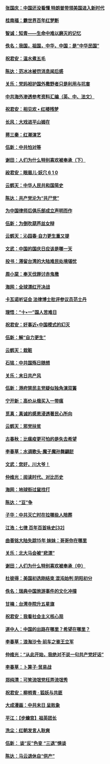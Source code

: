 #### [张国庆：中国还没看懂 特朗普带领美国进入新时代](../pages/nsc993/n10764224.md?t=10062131) 

#### [桂南福：霸世界百年红梦断](../pages/nsc993/n10762380.md?t=10062131) 

#### [智诚：知青——生命中难以磨灭的记忆](../pages/nsc993/n10762372.md?t=10062131) 

#### [佚名：我国，祖国，中华，中国：是“中华民国”](../pages/nsc993/n10762366.md?t=10062131) 

#### [祝君安：温水煮五毛](../pages/nsc993/n10762362.md?t=10062131) 

#### [陈达：范冰冰被罚消息闻后感](../pages/nsc993/n10760142.md?t=10062131) 

#### [关乐：党妈袒护国外撒野者只是利用与坑害](../pages/nsc993/n10760019.md?t=10062131) 

#### [中共海外渗透参考资料汇编（英、中、法文）](../pages/nsc993/n10756055.md?t=10062131) 

#### [祝君安：相见欢  •  红楼残梦](../pages/nsc993/n10757542.md?t=10062131) 

#### [长风：大戏进平山姆在](../pages/nsc993/n10757155.md?t=10062131) 

#### [蒋三秦：红潮演艺](../pages/nsc993/n10756736.md?t=10062131) 

#### [伍新：中共怕对等](../pages/nsc993/n10754812.md?t=10062131) 

#### [谢田：人们为什么特别喜欢被奉承（下）](../pages/nsc993/n10755072.md?t=10062131) 

#### [祋君安：眼眉儿‧妖穴 6 1 0](../pages/nsc993/n10754802.md?t=10062131) 

#### [云鹤天：中华人民共和国简史](../pages/nsc993/n10753546.md?t=10062131) 

#### [陈达：共产党沦为“共尸党”](../pages/nsc993/n10753506.md?t=10062131) 

#### [为中国律师后俱乐部成立声明而作](../pages/nsc993/n10753359.md?t=10062131) 

#### [伍新：为倒吹葫芦丝女辩](../pages/nsc993/n10753300.md?t=10062131) 

#### [云鹤天：沁园春‧自力更生重又提](../pages/nsc993/n10752681.md?t=10062131) 

#### [文武：中国的国庆日应该是哪一天](../pages/nsc993/n10752564.md?t=10062131) 

#### [投书：滞留台湾的大陆难民处境堪忧](../pages/nsc993/n10751122.md?t=10062131) 

#### [周小棠：奉天伐罪讨赤鬼檄](../pages/nsc993/n10749279.md?t=10062131) 

#### [海网：全球漂红开决战](../pages/nsc993/n10747774.md?t=10062131) 

#### [卡瓦诺听证会 法律博士批评参议员范士丹](../pages/nsc993/n10748504.md?t=10062131) 

#### [理悟：“十•一”国人苦难日](../pages/nsc993/n10747763.md?t=10062131) 

#### [祝君安：好事近•中国模式的幻灭](../pages/nsc993/n10747755.md?t=10062131) 

#### [伍新：解“自力更生”](../pages/nsc993/n10747744.md?t=10062131) 

#### [云鹤天：栽赃](../pages/nsc993/n10747735.md?t=10062131) 

#### [石铭：中共国殇日随想](../pages/nsc993/n10747202.md?t=10062131) 

#### [关乐：末日共产风](../pages/nsc993/n10745398.md?t=10062131) 

#### [伍新：港府禁民主党疑似独角演双簧](../pages/nsc993/n10745393.md?t=10062131) 

#### [宁开新：高价从俄买入一带瘟](../pages/nsc993/n10745381.md?t=10062131) 

#### [觅真：真诚的感恩浸透著民心所向](../pages/nsc993/n10746220.md?t=10062131) 

#### [云鹤天：邪党扶贫](../pages/nsc993/n10745370.md?t=10062131) 

#### [古春秋：比瘟疫更可怕的是失去希望](../pages/nsc993/n10745352.md?t=10062131) 

#### [李春草：水调歌头‧魔子魔孙舞翩跹](../pages/nsc993/n10744963.md?t=10062131) 

#### [文武：您好，川大爷！](../pages/nsc993/n10739572.md?t=10062131) 

#### [仲维光：阅读时代、对比历史](../pages/nsc993/n10744494.md?t=10062131) 

#### [海网：地球街过鼠找打](../pages/nsc993/n10741404.md?t=10062131) 

#### [陈达：“豆”争](../pages/nsc993/n10741375.md?t=10062131) 

#### [子华：中共灭亡时在拉哪些人陪葬](../pages/nsc993/n10741320.md?t=10062131) 

#### [江浩：七律 百年百首咏史[32]](../pages/nsc993/n10741179.md?t=10062131) 

#### [曲善铭大陆失踪15年 妹妹：哥哥你在哪里](../pages/nsc993/n10738770.md?t=10062131) 

#### [关乐：北大马会被“悲漂”](../pages/nsc993/n10739482.md?t=10062131) 

#### [谢田：人们为什么特别喜欢被奉承（中）](../pages/nsc993/n10736705.md?t=10062131) 

#### [杜彼得：美国初选刚结束 混沌始判 阴阳初分](../pages/nsc993/n10734882.md?t=10062131) 

#### [佚名：瑞典中国旅游事件的文化冲撞](../pages/nsc993/n10731914.md?t=10062131) 

#### [甘楠：台湾寺院升五星旗](../pages/nsc993/n10731868.md?t=10062131) 

#### [祝君安：我看社会主义核心观](../pages/nsc993/n10731861.md?t=10062131) 

#### [道中人：中国的出路在哪里？希望在哪里？](../pages/nsc993/n10730399.md?t=10062131) 

#### [李春草：浪淘沙令‧前车之鉴王立军](../pages/nsc993/n10730200.md?t=10062131) 

#### [仲维光：“从此开始，我绝对不说一句共产党好话”](../pages/nsc993/n10722208.md?t=10062131) 

#### [李春草：卜算子·贸易战](../pages/nsc993/n10726893.md?t=10062131) 

#### [郑纯清：可笑流氓党枉弄流氓秀](../pages/nsc993/n10726849.md?t=10062131) 

#### [祝君安：柳梢青 · 狐妖与共匪](../pages/nsc993/n10726825.md?t=10062131) 

#### [大成漫画：中共末日 呈败象](../pages/nsc993/n10726516.md?t=10062131) 

#### [平江：【步蟾宫】祖英团长](../pages/nsc993/n10724876.md?t=10062131) 

#### [洗尘：红朝发言人耿爽](../pages/nsc993/n10724862.md?t=10062131) 

#### [伍新： 谈“反”色变 “三退”惧谈](../pages/nsc993/n10724842.md?t=10062131) 

#### [陈达：马云退休自“供产”](../pages/nsc993/n10723027.md?t=10062131) 

